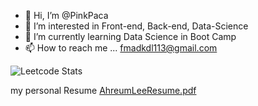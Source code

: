 - 👋 Hi, I’m @PinkPaca
- 👀 I’m interested in Front-end, Back-end, Data-Science
- 🌱 I’m currently learning Data Science in Boot Camp
- 📫 How to reach me ... fmadkdl113@gmail.com

![Leetcode Stats]([https://leetcard.jacoblin.cool/JacobLinCool](https://leetcard.jacoblin.cool/fmadkdl113?theme=light&font=Athiti))

<!---
PinkPaca/PinkPaca is a ✨ special ✨ repository because its `README.md` (this file) appears on your GitHub profile.
You can click the Preview link to take a look at your changes.
--->

my personal Resume
[AhreumLeeResume.pdf](https://github.com/PinkPaca/PinkPaca/files/11860018/AhreumLeeResume.pdf)
